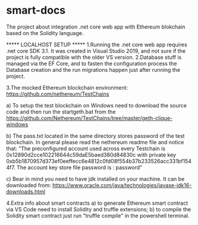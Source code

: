 # smart-docs
The project about integration .net core web app with Ethereum blokchain based on the Solidity language.

***** LOCALHOST SETUP *****
1.Running the .net core web app requires .net core SDK 3.1. It was created in Visual Studio 2019, and not sure if the project is fully compatible with the older VS version.
2.Database stuff is managed via the EF Core, and to fasten the configuration process the Database creation and the run migrations happen just after running the project.


3.The mocked Ethereum blockchain environment:
https://github.com/nethereum/TestChains

a) To setup the test blockchain on Windows need to download the source code and then run the startgeth.bat from the https://github.com/Nethereum/TestChains/tree/master/geth-clique-windows

b) The pass.txt located in the same directory stores password of the test blockchain. In general please read the nethereum readme file and notice that:
"The preconfigured account used across every Testchain is 0x12890d2cce102216644c59daE5baed380d84830c with private key 0xb5b1870957d373ef0eeffecc6e4812c0fd08f554b37b233526acc331bf1544f7.
The account key store file password is : password"

c) Bear in mind you need to have jdk installed on your machine. It can be downloaded from: https://www.oracle.com/java/technologies/javase-jdk16-downloads.html

4.Extra info about smart contracts
a) to generate Ethereum smart contract via VS Code need to install Solidity and truffle extensions;
b) to compile the Solidity smart contract just run "truffle compile" in the powershell terminal.


